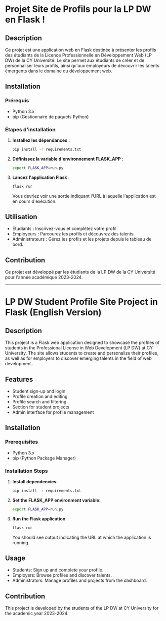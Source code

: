
# Projet Site de Profils pour la LP DW en Flask !

## Description

Ce projet est une application web en Flask destinée à présenter les profils des étudiants de la Licence Professionnelle en Développement Web (LP DW) de la CY Université. Le site permet aux étudiants de créer et de personnaliser leurs profils, ainsi qu'aux employeurs de découvrir les talents émergents dans le domaine du développement web.

## Installation

### Prérequis

- Python 3.x
- pip (Gestionnaire de paquets Python)

### Étapes d'installation

1. **Installez les dépendances** :
    ```bash
    pip install -r requirements.txt
    ```
2. **Définissez la variable d'environnement FLASK_APP** :
    ```bash
    export FLASK_APP=run.py
    ```
3. **Lancez l'application Flask** :
    ```bash
    flask run
    ```
    Vous devriez voir une sortie indiquant l'URL à laquelle l'application est en cours d'exécution.

## Utilisation

- Étudiants : Inscrivez-vous et complétez votre profil.
- Employeurs : Parcourez les profils et découvrez des talents.
- Administrateurs : Gérez les profils et les projets depuis le tableau de bord.

## Contribution

Ce projet est développé par les étudiants de la LP DW de la CY Université pour l'année académique 2023-2024.

---

# LP DW Student Profile Site Project in Flask (English Version)

## Description

This project is a Flask web application designed to showcase the profiles of students in the Professional License in Web Development (LP DW) at CY University. The site allows students to create and personalize their profiles, as well as for employers to discover emerging talents in the field of web development.

## Features

- Student sign-up and login
- Profile creation and editing
- Profile search and filtering
- Section for student projects
- Admin interface for profile management

## Installation

### Prerequisites

- Python 3.x
- pip (Python Package Manager)

### Installation Steps

1. **Install dependencies**:
    ```bash
    pip install -r requirements.txt
    ```
2. **Set the FLASK_APP environment variable**:
    ```bash
    export FLASK_APP=run.py
    ```
3. **Run the Flask application**:
    ```bash
    flask run
    ```
    You should see output indicating the URL at which the application is running.

## Usage

- Students: Sign up and complete your profile.
- Employers: Browse profiles and discover talents.
- Administrators: Manage profiles and projects from the dashboard.

## Contribution

This project is developed by the students of the LP DW at CY University for the academic year 2023-2024.
